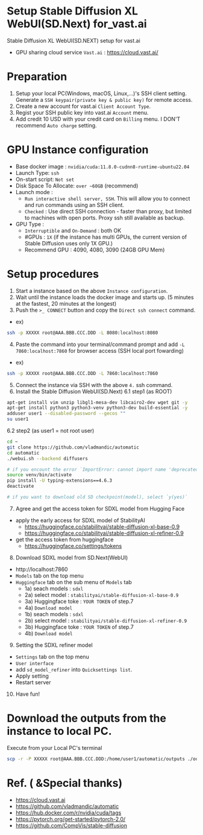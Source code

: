 # Setup Stable Diffusion XL WebUI(SD.Next) for_vast.ai
Stable Diffusion XL WebUI(SD.NEXT) setup for vast.ai
* GPU sharing cloud service `Vast.ai` : https://cloud.vast.ai/

# Preparation
1) Setup your local PC(Windows, macOS, Linux,...)'s SSH client setting. Generate a `SSH keypair(private key & public key)` for remote access.
2) Create a new account for vast.ai `Client Account Type`.
3) Regist your SSH public key into vast.ai `Account` menu.
4) Add credit 10 USD with your credit card on `Billing` menu. I DON'T recommend `Auto charge` setting.

# GPU Instance configuration
* Base docker image : `nvidia/cuda:11.8.0-cudnn8-runtime-ubuntu22.04`
* Launch Type: `ssh`
* On-start script: `Not set`
* Disk Space To Allocate: `over ~60GB` (recommend)
* Launch mode : 
   * `Run interactive shell server, SSH`. This will allow you to connect and run commands using an SSH client.
   * `Checked` : Use direct SSH connection - faster than proxy, but limited to machines with open ports. Proxy ssh still available as backup.
* GPU Type :
   *  `Interruptible` and `On-Demand` : both OK
   *  #GPUs : `1X` (if the instance has multi GPUs, the current version of Stable Diffusion uses only 1X GPU.)
   *  Recommend GPU : 4090, 4080, 3090 (24GB GPU Mem)

# Setup procedures
1. Start a instance based on the above `Instance configuration`.
2. Wait until the instance loads the docker image and starts up. (5 minutes at the fastest, 20 minutes at the longest)
3. Push the `>_ CONNECT` button and copy the `Direct ssh connect` command.
* ex) 
```sh
ssh -p XXXXX root@AAA.BBB.CCC.DDD -L 8080:localhost:8080
```
4. Paste the command into your terminal/command prompt and add `-L 7860:localhost:7860` for browser access (SSH local port fowarding)
* ex)
```sh
ssh -p XXXXX root@AAA.BBB.CCC.DDD -L 7860:localhost:7860
```
5. Connect the instance via SSH with the above `4.` ssh command.
6. Install the Stable Diffusion WebUI(SD.Next)
6.1 step1 (as ROOT)
```sh
apt-get install vim unzip libgl1-mesa-dev libcairo2-dev wget git -y
apt-get install python3 python3-venv python3-dev build-essential -y
adduser user1 --disabled-password --gecos ""
su user1
```

6.2 step2 (as user1 = not root user)
```sh
cd ~
git clone https://github.com/vladmandic/automatic
cd automatic
./webui.sh --backend diffusers

# if you encount the error `ImportError: cannot import name 'deprecated' from 'typing_extensions'`
source venv/bin/activate
pip install -U typing-extensions==4.6.3
deactivate

# if you want to download old SD checkpoint(model), select `y(yes)`

```

7. Agree and get the access token for SDXL model from Hugging Face

* apply the early access for SDXL model of StabilityAI
   * https://huggingface.co/stabilityai/stable-diffusion-xl-base-0.9
   * https://huggingface.co/stabilityai/stable-diffusion-xl-refiner-0.9
* get the access token from huggingface
   * https://huggingface.co/settings/tokens
8. Download SDXL model from SD.Next(WebUI)
* http://localhost:7860
* `Models` tab on the top menu
* `Huggingface` tab on the sub menu of `Models` tab
   * 1a) seach models : `sdxl`
   * 2a) select model : `stabilityai/stable-diffusion-xl-base-0.9`
   * 3a) Huggingface toke : `YOUR TOKEN` of step.7
   * 4a) `Download model`
   * 1b) seach models : `sdxl`
   * 2b) select model : `stabilityai/stable-diffusion-xl-refiner-0.9`
   * 3b) Huggingface toke : `YOUR TOKEN` of step.7
   * 4b) `Download model`

9. Setting the SDXL refiner model
* `Settings` tab on the top menu
* `User interface`
* add `sd_model_refiner` into `Quicksettings list`.
* Apply setting
* Restart server

10. Have fun!



# Download the outputs from the instance to local PC.

Execute from your Local PC's terminal
```sh
scp -r -P XXXXX root@AAA.BBB.CCC.DDD:/home/user1/automatic/outputs ./outputs/
```


# Ref. ( &Special thanks)
* https://cloud.vast.ai
* https://github.com/vladmandic/automatic
* https://hub.docker.com/r/nvidia/cuda/tags
* https://pytorch.org/get-started/pytorch-2.0/
* https://github.com/CompVis/stable-diffusion

